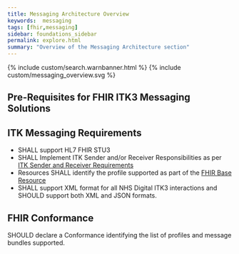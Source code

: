 ```yaml
---
title: Messaging Architecture Overview
keywords:  messaging
tags: [fhir,messaging]
sidebar: foundations_sidebar
permalink: explore.html
summary: "Overview of the Messaging Architecture section"
---
```


{% include custom/search.warnbanner.html %}
{% include custom/messaging_overview.svg %}

## Pre-Requisites for FHIR ITK3 Messaging Solutions ##

## ITK Messaging Requirements ##

- SHALL support HL7 FHIR STU3
- SHALL Implement ITK Sender and/or Receiver Responsibilities as per [ITK Sender and Receiver Requirements ](explore_snd&rec_req.html)
- Resources SHALL identify the profile supported as part of the [FHIR Base Resource](https://hl7.org/fhir/resource-definitions.html#Resource.meta)
- SHALL support XML format for all NHS Digital ITK3 interactions and SHOULD support both XML and JSON formats.


## FHIR Conformance ##

SHOULD declare a Conformance identifying the list of profiles and message bundles supported.




